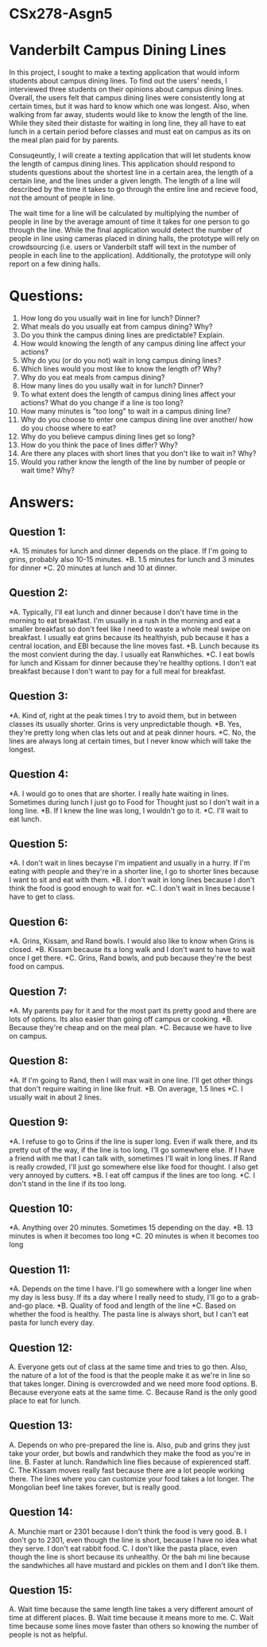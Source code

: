 # CSx278-Asgn5
# Vanderbilt Campus Dining Lines

In this project, I sought to make a texting application that would inform students about campus dining lines. 
To find out the users' needs, I interviewed three students on their opinions about campus dining lines. Overall, the users 
felt that campus dining lines were consistently long at certain times, but it was hard to know which one was longest. Also, 
when walking from far away, students would like to know the length of the line. While they sited their distaste for waiting 
in long line, they all have to eat lunch in a certain period before classes and must eat on campus as its on the meal plan 
paid for by parents.

Consuqeuntly, I will create a texting application that will let students know the length of campus dining lines. This
application should respond to students questions about the shortest line in a certain area, the length of a certain line, and
the lines under a given length. The length of a line will described by the time it takes to go through the entire line and recieve
food, not the amount of people in line.

The wait time for a line will be calculated by multiplying the number of people in line by the average amount of time it
takes for one person to go through the line. While the final application would detect the number of people in line using cameras 
placed in dining halls, the prototype will rely on crowdsourcing (i.e. users or Vanderbilt staff will text in the number of people
in each line to the application). Additionally, the prototype will only report on a few dining halls.

# Questions:
  1. How long do you usually wait in line for lunch? Dinner?
  2. What meals do you usually eat from campus dining? Why?
  3. Do you think the campus dining lines are predictable? Explain.
  4. How would knowing the length of any campus dining line affect your actions?
  5. Why do you (or do you not) wait in long campus dining lines?
  6. Which lines would you most like to know the length of? Why?
  7. Why do you eat meals from campus dining?
  8. How many lines do you usally wait in for lunch? Dinner?
  9. To what extent does the length of campus dining lines affect your actions? What do you change if a line is too long?
  10. How many minutes is "too long" to wait in a campus dining line?
  11. Why do you choose to enter one campus dining line over another/ how do you choose where to eat?
  12. Why do you believe campus dining lines get so long?
  13. How do you think the pace of lines differ? Why?
  14. Are there any places with short lines that you don't like to wait in? Why?
  15. Would you rather know the length of the line by number of people or wait time? Why?

# Answers:

## Question 1: 
  *A. 15 minutes for lunch and dinner depends on the place. If I'm going to grins, probably also 10-15 minutes.
  *B. 1.5 minutes for lunch and 3 minutes for dinner
  *C. 20 minutes at lunch and 10 at dinner.

## Question 2:
  *A. Typically, I'll eat lunch and dinner because I don't have time in the morning to eat breakfast. I'm usually in a rush in the
     morning and eat a smaller breakfast so don't feel like I need to waste a whole meal swipe on breakfast. I usually eat grins
     because its healthyish, pub because it has a central location, and EBI because the line moves fast.
  *B. Lunch because its the most convient during the day. I usually eat Ranwhiches.
  *C. I eat bowls for lunch and Kissam for dinner because they're healthy options. I don't eat breakfast because I don't want to 
     pay for a full meal for breakfast.

## Question 3: 
  *A. Kind of, right at the peak times I try to avoid them, but in between classes its usually shorter. Grins is very unpredictable 
     though.
  *B. Yes, they're pretty long when clas lets out and at peak dinner hours.
  *C. No, the lines are always long at certain times, but I never know which will take the longest.

## Question 4:
  *A. I would go to ones that are shorter. I really hate waiting in lines. Sometimes during lunch I just go to Food for Thought just 
     so I don't wait in a long line.
  *B. If I knew the line was long, I wouldn't go to it.
  *C. I'll wait to eat lunch.

## Question 5: 
  *A. I don't wait in lines becayse I'm impatient and usually in a hurry. If I'm eating with people and they're in a shorter line, I 
     go to shorter lines because I want to sit and eat with them.
  *B. I don't wait in long lines because I don't think the food is good enough to wait for.
  *C. I don't wait in lines because I have to get to class. 

## Question 6:
  *A. Grins, Kissam, and Rand bowls. I would also like to know when Grins is closed.
  *B. Kissam because its a long walk and I don't want to have to wait once I get there.
  *C. Grins, Rand bowls, and pub because they're the best food on campus.

## Question 7: 
  *A. My parents pay for it and for the most part its pretty good and there are lots of options. Its also easier than going off campus 
     or cooking.
  *B. Because they're cheap and on the meal plan.
  *C. Because we have to live on campus.

## Question 8:
  *A. If I'm going to Rand, then I will max wait in one line. I'll get other things that don't require waiting in line like fruit.
  *B. On average, 1.5 lines
  *C. I usually wait in about 2 lines.

## Question 9: 
  *A. I refuse to go to Grins if the line is super long. Even if walk there, and its pretty out of the way, if the line is too long, 
     I'll go somewhere else. If I have a friend with me that I can talk with, sometimes I'll wait in long lines. If Rand is really 
     crowded, I'll just go somewhere else like food for thought. I also get very annoyed by cutters.
  *B. I eat off campus if the lines are too long.
  *C. I don't stand in the line if its too long.

## Question 10:
  *A. Anything over 20 minutes. Sometimes 15 depending on the day.
  *B. 13 minutes is when it becomes too long
  *C. 20 minutes is when it becomes too long

## Question 11: 
  *A. Depends on the time I have. I'll go somewhere with a longer line when my day is less busy. If its a day where I really need to 
     study, I'll go to a grab-and-go place.
  *B. Quality of food and length of the line
  *C. Based on whether the food is healthy. The pasta line is always short, but I can't eat pasta for lunch every day.

## Question 12:
  A. Everyone gets out of class at the same time and tries to go then. Also, the nature of a lot of the food is that the people make 
     it as we're in line so that takes longer. Dining is overcrowded and we need more food options.
  B. Because everyone eats at the same time.
  C. Because Rand is the only good place to eat for lunch.

## Question 13:
  A. Depends on who pre-prepared the line is. Also, pub and grins they just take your order, but bowls and randwhich they make the 
     food as you're in line.
  B. Faster at lunch. Randwhich line flies because of expierenced staff.
  C. The Kissam moves really fast because there are a lot people working there. The lines where you can customize your food takes a 
     lot longer. The Mongolian beef line takes forever, but is really good.

## Question 14:
  A. Munchie mart or 2301 because I don't think the food is very good.
  B. I don't go to 2301, even though the line is short, because I have no idea what they serve. I don't eat rabbit food.
  C. I don't like the pasta place, even though the line is short because its unhealthy. Or the bah mi line because the sandwhiches 
     all have mustard and pickles on them and I don't like them.

## Question 15:
  A. Wait time because the same length line takes a very different amount of time at different places.
  B. Wait time because it means more to me.
  C. Wait time because some lines move faster than others so knowing the number of people is not as helpful.
